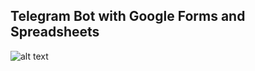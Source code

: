 Telegram Bot with Google Forms and Spreadsheets
---

![alt text](https://github.com/Ludentrop/sigismund/architect.jpg)
